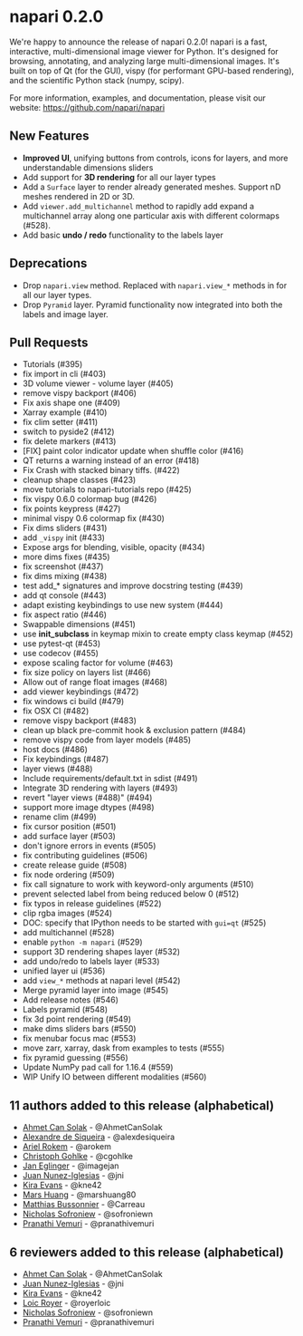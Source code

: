 # napari 0.2.0

We're happy to announce the release of napari 0.2.0! napari is a fast,
interactive, multi-dimensional image viewer for Python. It's designed for
browsing, annotating, and analyzing large multi-dimensional images. It's built
on top of Qt (for the GUI), vispy (for performant GPU-based rendering), and the
scientific Python stack (numpy, scipy).

For more information, examples, and documentation, please visit our website:
https://github.com/napari/napari

## New Features

- **Improved UI**, unifying buttons from controls, icons for layers,
  and more understandable dimensions sliders
- Add support for **3D rendering** for all our layer types
- Add a `Surface` layer to render already generated meshes. Support nD meshes
  rendered in 2D or 3D.
- Add `viewer.add_multichannel` method to rapidly add expand a multichannel
  array along one particular axis with different colormaps (#528).
- Add basic **undo / redo** functionality to the labels layer

## Deprecations

- Drop `napari.view` method. Replaced with `napari.view_*` methods in for all
  our layer types.
- Drop `Pyramid` layer. Pyramid functionality now integrated into both the
  labels and image layer.

## Pull Requests

- Tutorials (#395)
- fix import in cli (#403)
- 3D volume viewer - volume layer (#405)
- remove vispy backport (#406)
- Fix axis shape one (#409)
- Xarray example (#410)
- fix clim setter (#411)
- switch to pyside2 (#412)
- fix delete markers (#413)
- [FIX] paint color indicator update when shuffle color (#416)
- QT returns a warning instead of an error (#418)
- Fix Crash with stacked binary tiffs. (#422)
- cleanup shape classes (#423)
- move tutorials to napari-tutorials repo (#425)
- fix vispy 0.6.0 colormap bug (#426)
- fix points keypress (#427)
- minimal vispy 0.6 colormap fix (#430)
- Fix dims sliders (#431)
- add `_vispy` init (#433)
- Expose args for blending, visible, opacity (#434)
- more dims fixes (#435)
- fix screenshot (#437)
- fix dims mixing (#438)
- test add_* signatures and improve docstring testing (#439)
- add qt console (#443)
- adapt existing keybindings to use new system (#444)
- fix aspect ratio (#446)
- Swappable dimensions (#451)
- use __init_subclass__ in keymap mixin to create empty class keymap (#452)
- use pytest-qt (#453)
- use codecov (#455)
- expose scaling factor for volume (#463)
- fix size policy on layers list (#466)
- Allow out of range float images (#468)
- add viewer keybindings (#472)
- fix windows ci build (#479)
- fix OSX CI (#482)
- remove vispy backport (#483)
- clean up black pre-commit hook & exclusion pattern (#484)
- remove vispy code from layer models (#485)
- host docs (#486)
- Fix keybindings (#487)
- layer views (#488)
- Include requirements/default.txt in sdist (#491)
- Integrate 3D rendering with layers (#493)
- revert "layer views (#488)" (#494)
- support more image dtypes (#498)
- rename clim (#499)
- fix cursor position (#501)
- add surface layer (#503)
- don't ignore errors in events (#505)
- fix contributing guidelines (#506)
- create release guide (#508)
- fix node ordering (#509)
- fix call signature to work with keyword-only arguments (#510)
- prevent selected label from being reduced below 0 (#512)
- fix typos in release guidelines (#522)
- clip rgba images (#524)
- DOC: specify that IPython needs to be started with `gui=qt` (#525)
- add multichannel (#528)
- enable `python -m napari` (#529)
- support 3D rendering shapes layer (#532)
- add undo/redo to labels layer (#533)
- unified layer ui (#536)
- add `view_*` methods at napari level (#542)
- Merge pyramid layer into image (#545)
- Add release notes (#546)
- Labels pyramid (#548)
- fix 3d point rendering (#549)
- make dims sliders bars (#550)
- fix menubar focus mac (#553)
- move zarr, xarray, dask from examples to tests (#555)
- fix pyramid guessing (#556)
- Update NumPy pad call for 1.16.4 (#559)
- WIP Unify IO between different modalities (#560)

## 11 authors added to this release (alphabetical)

- [Ahmet Can Solak](https://github.com/napari/napari/commits?author=AhmetCanSolak) - @AhmetCanSolak
- [Alexandre de Siqueira](https://github.com/napari/napari/commits?author=alexdesiqueira) - @alexdesiqueira
- [Ariel Rokem](https://github.com/napari/napari/commits?author=arokem) - @arokem
- [Christoph Gohlke](https://github.com/napari/napari/commits?author=cgohlke) - @cgohlke
- [Jan Eglinger](https://github.com/napari/napari/commits?author=imagejan) - @imagejan
- [Juan Nunez-Iglesias](https://github.com/napari/napari/commits?author=jni) - @jni
- [Kira Evans](https://github.com/napari/napari/commits?author=kne42) - @kne42
- [Mars Huang](https://github.com/napari/napari/commits?author=marshuang80) - @marshuang80
- [Matthias Bussonnier](https://github.com/napari/napari/commits?author=Carreau) - @Carreau
- [Nicholas Sofroniew](https://github.com/napari/napari/commits?author=sofroniewn) - @sofroniewn
- [Pranathi Vemuri](https://github.com/napari/napari/commits?author=pranathivemuri) - @pranathivemuri

## 6 reviewers added to this release (alphabetical)

- [Ahmet Can Solak](https://github.com/napari/napari/commits?author=AhmetCanSolak) - @AhmetCanSolak
- [Juan Nunez-Iglesias](https://github.com/napari/napari/commits?author=jni) - @jni
- [Kira Evans](https://github.com/napari/napari/commits?author=kne42) - @kne42
- [Loic Royer](https://github.com/napari/napari/commits?author=royerloic) - @royerloic
- [Nicholas Sofroniew](https://github.com/napari/napari/commits?author=sofroniewn) - @sofroniewn
- [Pranathi Vemuri](https://github.com/napari/napari/commits?author=pranathivemuri) - @pranathivemuri

